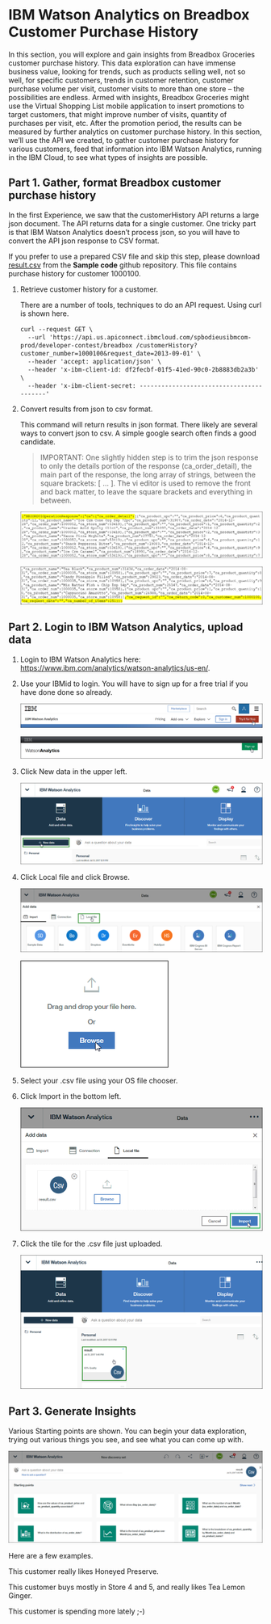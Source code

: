 # IBM Watson Analytics on Breadbox Customer Purchase History

In this section, you will explore and gain insights from Breadbox Groceries customer purchase history. This data exploration can have immense business value, looking for trends, such as products selling well, not so well, for specific customers, trends in customer retention, customer purchase volume per visit, customer visits to more than one store – the possibilities are endless.  Armed with insights, Breadbox Groceries might use the Virtual Shopping List mobile application to insert promotions to target customers, that might improve number of visits, quantity of purchases per visit, etc.  After the promotion period, the results can be measured by further analytics on customer purchase history.  In this section, we’ll use the API we created, to gather customer purchase history for various customers, feed that information into IBM Watson Analytics, running in the IBM Cloud, to see what types of insights are possible.

## Part 1. Gather, format Breadbox customer purchase history
 
In the first Experience, we saw that the customerHistory API returns a large json document.  The API returns data for a single customer.  One tricky part is that IBM Watson Analytics doesn’t process json, so you will have to convert the API json response to CSV format. 

If you prefer to use a prepared CSV file and skip this step, please download [result.csv](https://github.com/IBM/Increasing-retail-store-revenues-leveraging-zSystem-hybrid-cloud/blob/master/Sample%20code/result.csv) from the **Sample code** github repository. This file contains purchase history for customer 1000100. 
 
1. Retrieve customer history for a customer.

   There are a number of tools, techniques to do an API request.  Using curl is shown here.

   ``` 
   curl --request GET \
     --url 'https://api.us.apiconnect.ibmcloud.com/spbodieusibmcom-prod/developer-contest/breadbox /customerHistory?customer_number=1000100&request_date=2013-09-01' \
     --header 'accept: application/json' \
     --header 'x-ibm-client-id: df2fecbf-01f5-41ed-90c0-2b8883db2a3b' \
     --header 'x-ibm-client-secret: -----------------------------------------'
   ```
   
2. Convert results from json to csv format.

   This command will return results in json format. There likely are several ways to convert json to csv.  A simple google search often finds a good candidate.  

   >IMPORTANT:  One slightly hidden step is to trim the json response to only the details portion of the response (ca_order_detail), the main part of the response, the long array of strings, between the square brackets:  [  … ].  The vi editor is used to remove the front and back matter, to leave the square brackets and everything in between.  

   ![alt text](images/json-head.png "json")

   ![alt text](images/json-tail.png "json")

## Part 2. Login to IBM Watson Analytics, upload data

1. Login to IBM Watson Analytics here: https://www.ibm.com/analytics/watson-analytics/us-en/.

2. Use your IBMid to login. You will have to sign up for a free trial if you have done done so already.

   ![alt text](images/watson-tryit.png "watson")

   ![alt text](images/watson-signup.png "watson")

3. Click New data in the upper left.

   ![alt text](images/watson-newdata.png "watson")

4. Click Local file and click Browse.

   ![alt text](images/watson-localfile.png "watson")

   ![alt text](images/watson-browse.png "watson")
 
5. Select your .csv file using your OS file chooser.

6. Click Import in the bottom left.

   ![alt text](images/watson-import.png "watson")
 
7. Click the tile for the .csv file just uploaded.

   ![alt text](images/watson-insights.png "watson")
 
 
## Part 3. Generate Insights

Various Starting points are shown.  You can begin your data exploration, trying out various things you see, and see what you can come up with.
 
![alt text](images/watson-starters.png "watson")
 
Here are a few examples.

This customer really likes Honeyed Preserve.
 
This customer buys mostly in Store 4 and 5, and really likes Tea Lemon Ginger.

This customer is spending more lately  ;-)
 
  
